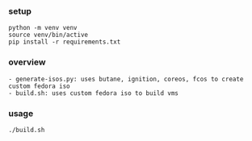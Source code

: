 ### setup
```
python -m venv venv
source venv/bin/active
pip install -r requirements.txt
```
### overview
```
- generate-isos.py: uses butane, ignition, coreos, fcos to create custom fedora iso
- build.sh: uses custom fedora iso to build vms
```

### usage
```
./build.sh
```
